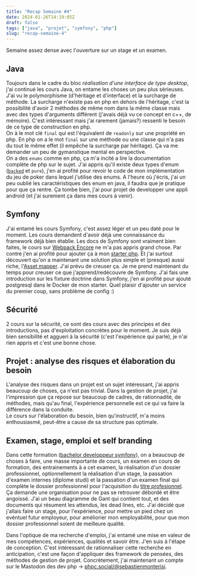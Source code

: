 ```yaml
---
title: "Recap Semaine #4"
date: 2024-01-26T14:19:05Z
draft: false
tags: ["java", "projet", "symfony", "php"]
slug: "recap-semaine-4"
---
```


Semaine assez dense avec l'ouverture sur un stage et un examen.

<!--more-->

## Java

Toujours dans le cadre du bloc _réalisation d'une interface de type desktop_, j'ai continué les cours Java, on entame les choses un peu plus sérieuses.  
J'ai vu le polymorphisme (d'héritage et d'interface) et la surcharge de méthode. La surcharge n'existe pas en php en dehors de l'héritage, c'est la possibilité d'avoir 2 méthodes de même nom dans la même classe mais avec des types d'arguments différent (j'avais déjà vu ce concept en c++, de mémoire). C'est intéressant mais j'ai rarement (jamais?) ressenti le besoin de ce type de construction en php.  
On à le mot clé `final` qui est l'équivalent de `readonly` sur une propriété en php. En php on a le mot `final` sur une méthode ou une classe qui n'a pas du tout le même effet (il empêche la surcharge par héritage). Ça va me demander un peu de gymanstique mental en perspective.  
On a des `enums` comme en php, ça m'a incité a lire la documentation complète de php sur le sujet. J'ai appris qu'il existe deux types d'enum ([`backed`](https://www.php.net/manual/en/language.enumerations.backed.php) et `pure`), j'en ai profité pour revoir le code de mon implémentation du jeu de poker dans lequel j'utilise des enums. A l'heure où j'écris, j'ai un peu oublié les caractéristiques des enum en java, il faudra que je pratique pour que ça rentre. Ça tombe bien, j'ai pour projet de developper une appli android (et j'ai surement ça dans mes cours à venir).

## Symfony

J'ai entamé les cours Symfony, c'est assez léger et un peu daté pour le moment. Les cours demandent d'avoir déjà une connaissance du framework déjà bien établie. Les docs de Symfony sont vraiment bien faites, le cours sur [Webpack Encore](https://symfony.com/doc/current/frontend/encore/index.html) ne m'a pas appris grand chose. Par contre j'en ai profité pour ajouter ça à mon [starter php](https://github.com/SebSept/php-starter). Et j'ai surtout découvert qu'on a maintenant une solution plus simple et (presque) aussi riche, l'[Asset mapper](https://symfony.com/doc/current/frontend.html#assetmapper-recommended). J'ai prévu de creuser ça. Je me prend maintenant du temps pour creuser ce que j'apprend/redécouvre de Symfony. J'ai fais une introduction sur les fixture doctrine dans Symfony, j'en ai profité pour ajouté postgresql dans le Docker de mon starter. Quel plaisir d'ajouter un service du premier coup, sans problème de config :) 

## Sécurité 

2 cours sur la sécurité, ce sont des cours avec des principes et des introductions, pas d'exploitation concrètes pour le moment.  Je suis déjà bien sensibilité et aggueri à la sécurité (c'est l'expérience qui parle), je n'ai rien appris et c'est une bonne chose.

## Projet : analyse des risques et élaboration du besoin

L'analyse des risques dans un projet est un sujet intéressant, j'ai appris beaucoup de choses, ça n'est pas trivial. Dans la gestion de projet, j'ai l'impression que ça repose sur beaucoup de cadres, de rationnadité, de méthodes, mais qu'au final, l'expérience personnelle est ce qui va faire la différence dans la conduite.  
Le cours sur l'élaboration du besoin, bien qu'instructif, m'a moins enthousiasmé, peut-être a cause de sa structure pas optimale.

## Examen, stage, emploi et self branding

Dans cette formation ([bachelor developpeur symfony](https://www.studi.com/fr/formation/developpement/bachelor-developpeur-phpsymfony)), on a beaucoup de choses à faire, une masse importante de cours, un examen en cours de formation, des entrainements à a cet examen, la réalisation d'un dossier professionnel, optionnellement la réalisation d'un stage, la passation d'examen internes (diplome studi) et la passation d'un examen final qui complète le dossier professionnel pour l'acquisition du [titre profesionnel](https://www.francecompetences.fr/recherche/rncp/37873/).  
Ça demande une organisation pour ne pas se retrouver débordé et être angoissé. J'ai un beau diagramme de Gant qui contient tout, et des documents qui résument les attendus, les dead lines, etc.
J'ai décidé que j'allais faire un stage, pour l'expérience, pour mettre un pied chez un evéntuel futur employeur, pour améliorier mon employabilité, pour que mon dossier professionnel soient de meilleure qualité.

Dans l'optique de ma recherche d'emploi, j'ai entamé une mise en valeur de mes compétences, expériences, qualités et savoir être. J'en suis à l'étape de conception. C'est intéressant de rationnaliser cette recherche en anticipation, c'est une façon d'appliquer des framework de pensées, des méthodes de gestion de projet.
Concrètement, j'ai maintenant un compte sur le Mastodon des dev php -> [phpc.social/@sebastienmonterisi](https://phpc.social/@sebastienmonterisi).

